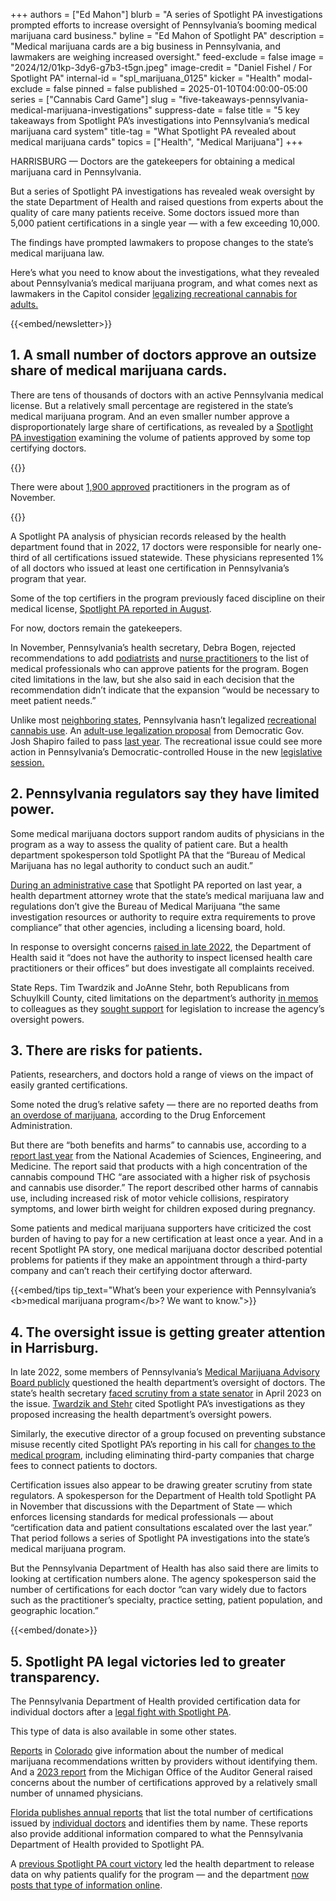 +++
authors = ["Ed Mahon"]
blurb = "A series of Spotlight PA investigations prompted efforts to increase oversight of Pennsylvania’s booming medical marijuana card business."
byline = "Ed Mahon of Spotlight PA"
description = "Medical marijuana cards are a big business in Pennsylvania, and lawmakers are weighing increased oversight."
feed-exclude = false
image = "2024/12/01kp-3dy6-g7b3-t5gn.jpeg"
image-credit = "Daniel Fishel / For Spotlight PA"
internal-id = "spl_marijuana_0125"
kicker = "Health"
modal-exclude = false
pinned = false
published = 2025-01-10T04:00:00-05:00
series = ["Cannabis Card Game"]
slug = "five-takeaways-pennsylvania-medical-marijuana-investigations"
suppress-date = false
title = "5 key takeaways from Spotlight PA’s investigations into Pennsylvania’s medical marijuana card system"
title-tag = "What Spotlight PA revealed about medical marijuana cards"
topics = ["Health", "Medical Marijuana"]
+++

HARRISBURG — Doctors are the gatekeepers for obtaining a medical marijuana card in Pennsylvania.

But a series of Spotlight PA investigations has revealed weak oversight by the state Department of Health and raised questions from experts about the quality of care many patients receive. Some doctors issued more than 5,000 patient certifications in a single year — with a few exceeding 10,000.

The findings have prompted lawmakers to propose changes to the state’s medical marijuana law.

Here’s what you need to know about the investigations, what they revealed about Pennsylvania’s medical marijuana program, and what comes next as lawmakers in the Capitol consider <a href="https://www.palegis.us/house/co-sponsorship/memo?memoID=43564">legalizing recreational cannabis for adults.</a>

{{<embed/newsletter>}}

## 1. A small number of doctors approve an outsize share of medical marijuana cards.

There are tens of thousands of doctors with an active Pennsylvania medical license. But a relatively small percentage are registered in the state’s medical marijuana program. And an even smaller number approve a disproportionately large share of certifications, as revealed by a <a href="https://www.spotlightpa.org/news/2024/12/pennsylvania-medical-marijuana-top-doctor-certification/">Spotlight PA investigation</a> examining the volume of patients approved by some top certifying doctors.<strong></strong>

{{<datawrapper src="https://datawrapper.dwcdn.net/7gW5s/11/" height="313" >}}

There were about <a href="https://www.pa.gov/content/dam/copapwp-pagov/en/health/documents/topics/documents/programs/medical-marijuana/MMAB%20Slides%20Nov%2013%202024.pdf">1,900 approved</a> practitioners in the program as of November.

{{<datawrapper src="https://datawrapper.dwcdn.net/Df1gN/9/" height="371" >}}

A Spotlight PA analysis of physician records released by the health department found that in 2022, 17 doctors were responsible for nearly one-third of all certifications issued statewide. These physicians represented 1% of all doctors who issued at least one certification in Pennsylvania’s program that year.

Some of the top certifiers in the program previously faced discipline on their medical license, <a href="https://www.spotlightpa.org/news/2024/08/medical-marijuana-card-doctor-misconduct/">Spotlight PA reported in August</a>.

For now, doctors remain the gatekeepers.

In November, Pennsylvania’s health secretary, Debra Bogen, rejected recommendations to add <a href="https://www.pacodeandbulletin.gov/Display/pabull?file=/secure/pabulletin/data/vol54/54-45/1621.html&amp;search=1&amp;searchunitkeywords=marijuana">podiatrists</a> and <a href="https://www.pacodeandbulletin.gov/Display/pabull?file=/secure/pabulletin/data/vol54/54-45/1620.html&amp;search=1&amp;searchunitkeywords=marijuana">nurse practitioners</a> to the list of medical professionals who can approve patients for the program. Bogen cited limitations in the law, but she also said in each decision that the recommendation didn’t indicate that the expansion “would be necessary to meet patient needs.”

Unlike most <a href="https://triblive.com/news/pennsylvania/legalized-recreational-marijuana-is-on-pennsylvanias-doorstep/">neighboring states</a>, Pennsylvania hasn’t legalized <a href="https://www.mpp.org/states/">recreational cannabis use</a>. An <a href="https://www.spotlightpa.org/news/2024/02/pennsylvania-josh-shapiro-budget-2024-education-legal-marijuana-skill-games/">adult-use legalization proposal</a> from Democratic Gov. Josh Shapiro failed to pass <a href="https://www.spotlightpa.org/news/2024/06/pennsylvania-marijuana-recreational-legislature-passage-budget-josh-shapiro/">last year</a>. The recreational issue could see more action in Pennsylvania’s Democratic-controlled House in the new <a href="https://www.spotlightpa.org/news/2025/01/legislature-pennsylvania-2025-rules-harrisburg-house-senate-session/">legislative session.</a>

## 2. Pennsylvania regulators say they have limited power.

Some medical marijuana doctors support random audits of physicians in the program as a way to assess the quality of patient care. But a health department spokesperson told Spotlight PA that the “Bureau of Medical Marijuana has no legal authority to conduct such an audit.”

<a href="https://www.spotlightpa.org/news/2024/10/medical-marijuana-oversight-limits-legislation/">During an administrative case</a> that Spotlight PA reported on last year, a health department attorney wrote that the state’s medical marijuana law and regulations don’t give the Bureau of Medical Marijuana “the same investigation resources or authority to require extra requirements to prove compliance” that other agencies, including a licensing board, hold.

In response to oversight concerns <a href="https://s3.documentcloud.org/documents/25417823/follow-up-from-mmab-meeting-on-nov-22-2022-final.pdf">raised in late 2022</a>, the Department of Health said it “does not have the authority to inspect licensed health care practitioners or their offices” but does investigate all complaints received.

State Reps. Tim Twardzik and JoAnne Stehr, both Republicans from Schuylkill County, cited limitations on the department’s authority <a href="https://www.palegis.us/house/co-sponsorship/memo?memoID=43090">in memos</a> to colleagues as they <a href="https://www.legis.state.pa.us/cfdocs/Legis/CSM/showMemoPublic.cfm?chamber=H&amp;SPick=20250&amp;cosponId=44460">sought support</a> for legislation to increase the agency’s oversight powers.

## 3. There are risks for patients.

Patients, researchers, and doctors hold a range of views on the impact of easily granted certifications.

Some noted the drug’s relative safety — there are no reported deaths from <a href="https://www.dea.gov/factsheets/marijuana#:~:text=What%20are%20its%20overdose%20effects,room%20visits%20involving%20marijuana%20edibles.">an overdose of marijuana</a>, according to the Drug Enforcement Administration.

But there are “both benefits and harms” to cannabis use, according to a <a href="https://www.nationalacademies.org/our-work/public-health-consequences-of-changes-in-the-cannabis-landscape">report last year</a> from the National Academies of Sciences, Engineering, and Medicine. The report said that products with a high concentration of the cannabis compound THC “are associated with a higher risk of psychosis and cannabis use disorder.” The report described other harms of cannabis use, including increased risk of motor vehicle collisions, respiratory symptoms, and lower birth weight for children exposed during pregnancy.

Some patients and medical marijuana supporters have criticized the cost burden of having to pay for a new certification at least once a year. And in a recent Spotlight PA story, one medical marijuana doctor described potential problems for patients if they make an appointment through a third-party company and can’t reach their certifying doctor afterward.

{{<embed/tips tip_text="What’s been your experience with Pennsylvania’s &lt;b&gt;medical marijuana program&lt;/b&gt;? We want to know.">}}

## 4. The oversight issue is getting greater attention in Harrisburg.

In late 2022, some members of Pennsylvania’s <a href="https://www.spotlightpa.org/news/2022/12/pa-medical-marijuana-cards-telemedicine-doctor-oversight/">Medical Marijuana Advisory Board publicly</a> questioned the health department’s oversight of doctors. The state’s health secretary <a href="https://www.spotlightpa.org/news/2023/05/pa-medical-marijuana-data-health-department-lawmaker/">faced scrutiny from a state senator</a> in April 2023 on the issue. <a href="https://www.legis.state.pa.us/cfdocs/Legis/CSM/showMemoPublic.cfm?chamber=H&amp;SPick=20250&amp;cosponId=44460">Twardzik and Stehr</a> cited Spotlight PA’s investigations as they proposed increasing the health department’s oversight powers.

Similarly, the executive director of a group focused on preventing substance misuse recently cited Spotlight PA’s reporting in his call for <a href="https://www.linkedin.com/feed/update/urn:li:activity:7275505082463367168/">changes to the medical program</a>, including eliminating third-party companies that charge fees to connect patients to doctors.

Certification issues also appear to be drawing greater scrutiny from state regulators. A spokesperson for the Department of Health told Spotlight PA in November that discussions with the Department of State — which enforces licensing standards for medical professionals — about “certification data and patient consultations escalated over the last year.” That period follows a series of Spotlight PA investigations into the state’s medical marijuana program.

But the Pennsylvania Department of Health has also said there are limits to looking at certification numbers alone. The agency spokesperson said the number of certifications for each doctor “can vary widely due to factors such as the practitioner’s specialty, practice setting, patient population, and geographic location.”

{{<embed/donate>}}

## 5. Spotlight PA legal victories led to greater transparency.

The Pennsylvania Department of Health provided certification data for individual doctors after a <a href="https://www.spotlightpa.org/news/2023/11/medical-marijuana-doctor-data-ordered-released/">legal fight with Spotlight PA</a>.

This type of data is also available in some other states.

<a href="https://drive.google.com/file/d/1r7i_rWzFrssfzVUv_8fCwjJbNDavfmI4/view">Reports</a> in <a href="https://drive.google.com/file/d/1-D_x0Pf9E_1lt1yKPDDCD3r-iL7DX-6o/view">Colorado</a> give information about the number of medical marijuana recommendations written by providers without identifying them. And a <a href="https://audgen.michigan.gov/wp-content/uploads/2023/08/r641043322-1869.pdf">2023 report</a> from the Michigan Office of the Auditor General raised concerns about the number of certifications approved by a relatively small number of unnamed physicians.

<a href="https://flboardofmedicine.gov/resources/">Florida publishes annual reports</a> that list the total number of certifications issued by <a href="https://flboardofmedicine.gov/pdfs/12142023-PCPRP-Data-Tables-Annual-Report.pdf">individual doctors</a> and identifies them by name. These reports also provide additional information compared to what the Pennsylvania Department of Health provided to Spotlight PA.

A <a href="https://www.spotlightpa.org/news/2022/08/pa-medical-marijuana-program-addiction-treatment-court-order/">previous Spotlight PA court victory</a> led the health department to release data on why patients qualify for the program — and the department <a href="https://www.pa.gov/content/dam/copapwp-pagov/en/health/documents/topics/documents/programs/medical-marijuana/SMC%20Annual%20Summary.pdf">now posts that type of information online</a>.

